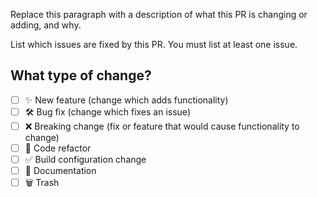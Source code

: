 Replace this paragraph with a description of what this PR is changing or adding, and why.

List which issues are fixed by this PR. You must list at least one issue.

## What type of change?

- [ ] ✨ New feature (change which adds functionality)
- [ ] 🛠️ Bug fix (change which fixes an issue)
- [ ] ❌ Breaking change (fix or feature that would cause functionality to change)
- [ ] 🧹 Code refactor
- [ ] ✅ Build configuration change
- [ ] 📝 Documentation
- [ ] 🗑️ Trash
